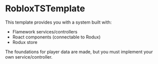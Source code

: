 # RobloxTSTemplate

This template provides you with a system built with:
- Flamework services/controllers
- Roact components (connectable to Rodux)
- Rodux store

The foundations for player data are made, but you must implement your own service/controller.
